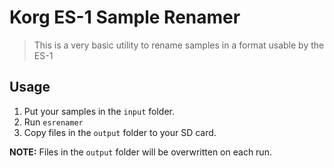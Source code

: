 # Korg ES-1 Sample Renamer

> This is a very basic utility to rename samples in a format usable by the ES-1

## Usage

1. Put your samples in the `input` folder. 
1. Run `esrenamer`
1. Copy files in the `output` folder to your SD card.

**NOTE:** Files in the `output` folder will be overwritten on each run.
